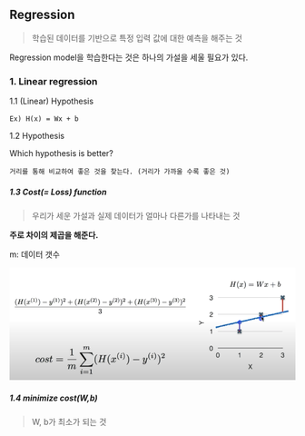 ## Regression 
> 학습된 데이터를 기반으로 특정 입력 값에 대한 예측을 해주는 것

Regression model을 학습한다는 것은 하나의 가설을 세울 필요가 있다. 

### 1. Linear regression
    
1.1 (Linear) Hypothesis
        
    Ex) H(x) = Wx + b

1.2 Hypothesis
    <p>Which hypothesis is better? </p>
        
    거리를 통해 비교하여 좋은 것을 찾는다. (거리가 가까울 수록 좋은 것)

#####  1.3 Cost(= Loss) function 
> 우리가 세운 가설과 실제 데이터가 얼마나 다른가를 나타내는 것

<strong>주로 차이의 제곱을 해준다.</strong> 

m: 데이터 갯수 

![costfunction](img/costfunction.png)


##### 1.4 minimize cost(W,b) 
> W, b가 최소가 되는 것